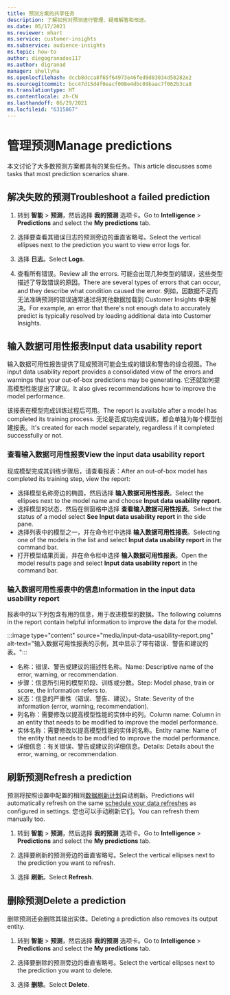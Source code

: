```yaml
---
title: 预测方案的共享任务
description: 了解如何对预测进行管理、疑难解答和改进。
ms.date: 05/17/2021
ms.reviewer: mhart
ms.service: customer-insights
ms.subservice: audience-insights
ms.topic: how-to
author: diegogranados117
ms.author: digranad
manager: shellyha
ms.openlocfilehash: dccb8dcca8f65f64973e46fed9d83034d58282e2
ms.sourcegitcommit: bcc47d15d4f0eacf008e4dbc09baac7f062b3ca8
ms.translationtype: HT
ms.contentlocale: zh-CN
ms.lasthandoff: 06/29/2021
ms.locfileid: "6315867"
---
```

# <a name="manage-predictions"></a><span data-ttu-id="ee8ef-103">管理预测</span><span class="sxs-lookup"><span data-stu-id="ee8ef-103">Manage predictions</span></span>

<span data-ttu-id="ee8ef-104">本文讨论了大多数预测方案都具有的某些任务。</span><span class="sxs-lookup"><span data-stu-id="ee8ef-104">This article discusses some tasks that most prediction scenarios share.</span></span>

## <a name="troubleshoot-a-failed-prediction"></a><span data-ttu-id="ee8ef-105">解决失败的预测</span><span class="sxs-lookup"><span data-stu-id="ee8ef-105">Troubleshoot a failed prediction</span></span>

1. <span data-ttu-id="ee8ef-106">转到 **智能** > **预测**，然后选择 **我的预测** 选项卡。</span><span class="sxs-lookup"><span data-stu-id="ee8ef-106">Go to **Intelligence** > **Predictions** and select the **My predictions** tab.</span></span>

1. <span data-ttu-id="ee8ef-107">选择要查看其错误日志的预测旁边的垂直省略号。</span><span class="sxs-lookup"><span data-stu-id="ee8ef-107">Select the vertical ellipses next to the prediction you want to view error logs for.</span></span>

1. <span data-ttu-id="ee8ef-108">选择 **日志**。</span><span class="sxs-lookup"><span data-stu-id="ee8ef-108">Select **Logs**.</span></span>

1. <span data-ttu-id="ee8ef-109">查看所有错误。</span><span class="sxs-lookup"><span data-stu-id="ee8ef-109">Review all the errors.</span></span> <span data-ttu-id="ee8ef-110">可能会出现几种类型的错误，这些类型描述了导致错误的原因。</span><span class="sxs-lookup"><span data-stu-id="ee8ef-110">There are several types of errors that can occur, and they describe what condition caused the error.</span></span> <span data-ttu-id="ee8ef-111">例如，因数据不足而无法准确预测的错误通常通过将其他数据加载到 Customer Insights 中来解决。</span><span class="sxs-lookup"><span data-stu-id="ee8ef-111">For example, an error that there's not enough data to accurately predict is typically resolved by loading additional data into Customer Insights.</span></span>

## <a name="input-data-usability-report"></a><span data-ttu-id="ee8ef-112">输入数据可用性报表</span><span class="sxs-lookup"><span data-stu-id="ee8ef-112">Input data usability report</span></span>

<span data-ttu-id="ee8ef-113">输入数据可用性报告提供了现成预测可能会生成的错误和警告的综合视图。</span><span class="sxs-lookup"><span data-stu-id="ee8ef-113">The input data usability report provides a consolidated view of the errors and warnings that your out-of-box predictions may be generating.</span></span> <span data-ttu-id="ee8ef-114">它还就如何提高模型性能提出了建议。</span><span class="sxs-lookup"><span data-stu-id="ee8ef-114">It also gives recommendations how to improve the model performance.</span></span>

<span data-ttu-id="ee8ef-115">该报表在模型完成训练过程后可用。</span><span class="sxs-lookup"><span data-stu-id="ee8ef-115">The report is available after a model has completed its training process.</span></span> <span data-ttu-id="ee8ef-116">无论是否成功完成训练，都会单独为每个模型创建报表。</span><span class="sxs-lookup"><span data-stu-id="ee8ef-116">It's created for each model separately, regardless if it completed successfully or not.</span></span>

### <a name="view-the-input-data-usability-report"></a><span data-ttu-id="ee8ef-117">查看输入数据可用性报表</span><span class="sxs-lookup"><span data-stu-id="ee8ef-117">View the input data usability report</span></span>

<span data-ttu-id="ee8ef-118">现成模型完成其训练步骤后，请查看报表：</span><span class="sxs-lookup"><span data-stu-id="ee8ef-118">After an out-of-box model has completed its training step, view the report:</span></span>
- <span data-ttu-id="ee8ef-119">选择模型名称旁边的椭圆，然后选择 **输入数据可用性报表**。</span><span class="sxs-lookup"><span data-stu-id="ee8ef-119">Select the ellipses next to the model name and choose **Input data usability report**.</span></span>
- <span data-ttu-id="ee8ef-120">选择模型的状态，然后在侧窗格中选择 **查看输入数据可用性报表**。</span><span class="sxs-lookup"><span data-stu-id="ee8ef-120">Select the status of a model select **See Input data usability report** in the side pane.</span></span>
- <span data-ttu-id="ee8ef-121">选择列表中的模型之一，并在命令栏中选择 **输入数据可用性报表**。</span><span class="sxs-lookup"><span data-stu-id="ee8ef-121">Selecting one of the models in the list and select **Input data usability report** in the command bar.</span></span>
- <span data-ttu-id="ee8ef-122">打开模型结果页面，并在命令栏中选择 **输入数据可用性报表**。</span><span class="sxs-lookup"><span data-stu-id="ee8ef-122">Open the model results page and select **Input data usability report** in the command bar.</span></span>

### <a name="information-in-the-input-data-usability-report"></a><span data-ttu-id="ee8ef-123">输入数据可用性报表中的信息</span><span class="sxs-lookup"><span data-stu-id="ee8ef-123">Information in the input data usability report</span></span>

<span data-ttu-id="ee8ef-124">报表中的以下列包含有用的信息，用于改进模型的数据。</span><span class="sxs-lookup"><span data-stu-id="ee8ef-124">The following columns in the report contain helpful information to improve the data for the model.</span></span>

:::image type="content" source="media/input-data-usability-report.png" alt-text="输入数据可用性报表的示例，其中显示了带有错误、警告和建议的表。":::

- <span data-ttu-id="ee8ef-126">名称：错误、警告或建议的描述性名称。</span><span class="sxs-lookup"><span data-stu-id="ee8ef-126">Name: Descriptive name of the error, warning, or recommendation.</span></span>
- <span data-ttu-id="ee8ef-127">步骤：信息所引用的模型阶段、训练或分数。</span><span class="sxs-lookup"><span data-stu-id="ee8ef-127">Step: Model phase, train or score, the information refers to.</span></span>
- <span data-ttu-id="ee8ef-128">状态：信息的严重性（错误、警告、建议）。</span><span class="sxs-lookup"><span data-stu-id="ee8ef-128">State: Severity of the information (error, warning, recommendation).</span></span>
- <span data-ttu-id="ee8ef-129">列名称：需要修改以提高模型性能的实体中的列。</span><span class="sxs-lookup"><span data-stu-id="ee8ef-129">Column name: Column in an entity that needs to be modified to improve the model performance.</span></span>
- <span data-ttu-id="ee8ef-130">实体名称：需要修改以提高模型性能的实体的名称。</span><span class="sxs-lookup"><span data-stu-id="ee8ef-130">Entity name: Name of the entity that needs to be modified to improve the model performance.</span></span>
- <span data-ttu-id="ee8ef-131">详细信息：有关错误、警告或建议的详细信息。</span><span class="sxs-lookup"><span data-stu-id="ee8ef-131">Details: Details about the error, warning, or recommendation.</span></span>

## <a name="refresh-a-prediction"></a><span data-ttu-id="ee8ef-132">刷新预测</span><span class="sxs-lookup"><span data-stu-id="ee8ef-132">Refresh a prediction</span></span>

<span data-ttu-id="ee8ef-133">预测将按照设置中配置的相同[数据刷新计划](system.md#schedule-tab)自动刷新。</span><span class="sxs-lookup"><span data-stu-id="ee8ef-133">Predictions will automatically refresh on the same [schedule your data refreshes](system.md#schedule-tab) as configured in settings.</span></span> <span data-ttu-id="ee8ef-134">您也可以手动刷新它们。</span><span class="sxs-lookup"><span data-stu-id="ee8ef-134">You can refresh them manually too.</span></span>

1. <span data-ttu-id="ee8ef-135">转到 **智能** > **预测**，然后选择 **我的预测** 选项卡。</span><span class="sxs-lookup"><span data-stu-id="ee8ef-135">Go to **Intelligence** > **Predictions** and select the **My predictions** tab.</span></span>

1. <span data-ttu-id="ee8ef-136">选择要刷新的预测旁边的垂直省略号。</span><span class="sxs-lookup"><span data-stu-id="ee8ef-136">Select the vertical ellipses next to the prediction you want to refresh.</span></span>

1. <span data-ttu-id="ee8ef-137">选择 **刷新**。</span><span class="sxs-lookup"><span data-stu-id="ee8ef-137">Select **Refresh**.</span></span>

## <a name="delete-a-prediction"></a><span data-ttu-id="ee8ef-138">删除预测</span><span class="sxs-lookup"><span data-stu-id="ee8ef-138">Delete a prediction</span></span>

<span data-ttu-id="ee8ef-139">删除预测还会删除其输出实体。</span><span class="sxs-lookup"><span data-stu-id="ee8ef-139">Deleting a prediction also removes its output entity.</span></span>

1. <span data-ttu-id="ee8ef-140">转到 **智能** > **预测**，然后选择 **我的预测** 选项卡。</span><span class="sxs-lookup"><span data-stu-id="ee8ef-140">Go to **Intelligence** > **Predictions** and select the **My predictions** tab.</span></span>

1. <span data-ttu-id="ee8ef-141">选择要删除的预测旁边的垂直省略号。</span><span class="sxs-lookup"><span data-stu-id="ee8ef-141">Select the vertical ellipses next to the prediction you want to delete.</span></span>

1. <span data-ttu-id="ee8ef-142">选择 **删除**。</span><span class="sxs-lookup"><span data-stu-id="ee8ef-142">Select **Delete**.</span></span>
